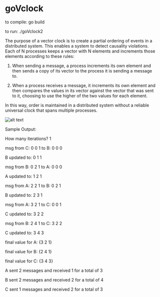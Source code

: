 # goVclock

to compile: go build

to run: ./goVclock2

The purpose of a vector clock is to create a partial ordering of events in a distributed system. This enables a system to detect causality violations. Each of N processes keeps a vector with N elements and increments those elements according to these rules:

1. When sending a message, a process increments its own element and then sends a copy of its vector to the process it is sending a message to.

2. When a process receives a message, it increments its own element and then compares the values in its vector against the vector that was sent to it, choosing to use the higher of the two values for each element.

In this way, order is maintained in a distributed system without a reliable universal clock that spans multiple processes.

![alt text](https://i.postimg.cc/J7TFRDF8/go-Vclock2.png)

Sample Output:

How many iterations?
1

msg from C: 0 0 1  to B: 0 0 0

B updated to: 0 1 1

msg from B: 0 2 1 to A: 0 0 0

A updated to: 1 2 1

msg from A: 2 2 1 to B: 0 2 1

B updated to: 2 3 1

msg from A: 3 2 1 to C: 0 0 1

C updated to: 3 2 2

msg from B: 2 4 1 to C: 3 2 2

C updated to: 3 4 3

final value for A: {3 2 1}

final value for B: {2 4 1}

final value for C: {3 4 3}

A sent 2 messages and received 1 for a total of 3

B sent 2 messages and received 2 for a total of 4

C sent 1 messages and received 2 for a total of 3
